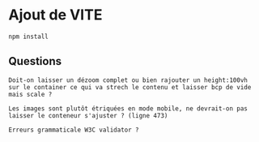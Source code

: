 # Ajout de VITE

`npm install`


## Questions
    Doit-on laisser un dézoom complet ou bien rajouter un height:100vh
    sur le container ce qui va strech le contenu et laisser bcp de vide mais scale ?

    Les images sont plutôt étriquées en mode mobile, ne devrait-on pas laisser le conteneur s'ajuster ? (ligne 473)

    Erreurs grammaticale W3C validator ?